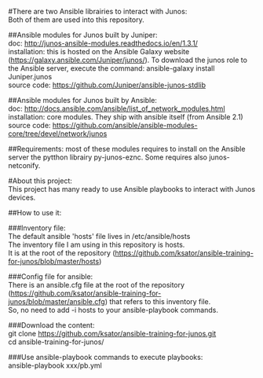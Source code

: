 #There are two Ansible librairies to interact with Junos:  
Both of them are used into this repository.  

##Ansible modules for Junos built by Juniper:  
doc: http://junos-ansible-modules.readthedocs.io/en/1.3.1/  
installation: this is hosted on the Ansible Galaxy website (https://galaxy.ansible.com/Juniper/junos/). To download the junos role to the Ansible server, execute the command: ansible-galaxy install Juniper.junos  
source code: https://github.com/Juniper/ansible-junos-stdlib  

##Ansible modules for Junos built by Ansible:   
doc: http://docs.ansible.com/ansible/list_of_network_modules.html    
installation: core modules. They ship with ansible itself (from Ansible 2.1)  
source code: https://github.com/ansible/ansible-modules-core/tree/devel/network/junos  

##Requirements: most of these modules requires to install on the Ansible server the pytthon librairy py-junos-eznc. Some requires also junos-netconify.  

#About this project:   
This project has many ready to use Ansible playbooks to interact with Junos devices.     

##How to use it: 

###Inventory file:  
The default ansible 'hosts' file lives in /etc/ansible/hosts  
The inventory file I am using in this repository is hosts.   
It is at the root of the repository (https://github.com/ksator/ansible-training-for-junos/blob/master/hosts)  

###Config file for ansible:   
There is an ansible.cfg file at the root of the repository (https://github.com/ksator/ansible-training-for-junos/blob/master/ansible.cfg) that refers to this inventory file.   
So, no need to add -i hosts to your ansible-playbook commands.  

###Download the content:  
git clone https://github.com/ksator/ansible-training-for-junos.git  
cd ansible-training-for-junos/    

###Use ansible-playbook commands to execute playbooks:    
ansible-playbook xxx/pb.yml  





